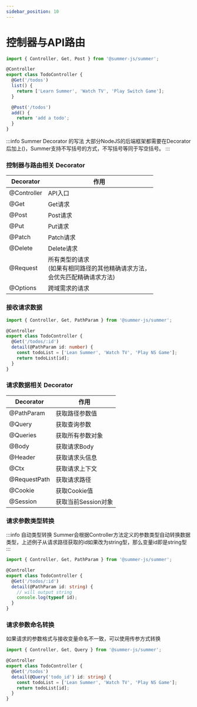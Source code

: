 ```yaml
---
sidebar_position: 10
---
```


# 控制器与API路由

```ts title="一个简单的API路由例子"
import { Controller, Get, Post } from '@summer-js/summer';

@Controller
export class TodoController {
  @Get('/todos')
  list() {
    return ['Learn Summer', 'Watch TV', 'Play Switch Game'];
  }

  @Post('/todos')
  add() {
    return 'add a todo';
  }
}
```

:::info Summer Decorator 的写法
大部分NodeJS的后端框架都需要在Decorator后加上()，Summer支持不写括号的方式，不写括号等同于写空括号。
:::

### 控制器与路由相关 Decorator

|  Decorator   | 作用  |
|  ----  | ----  |
| @Controller | API入口 |
| @Get | Get请求 |
| @Post | Post请求 |
| @Put | Put请求 |
| @Patch | Patch请求 |
| @Delete | Delete请求 |
| @Request | 所有类型的请求<br/>(如果有相同路径的其他精确请求方法，<br/>会优先匹配精确请求方法) |
| @Options | 跨域需求的请求 |


### 接收请求数据

```ts
import { Controller, Get, PathParam } from '@summer-js/summer';

@Controller
export class TodoController {
  @Get('/todos/:id')
  detail(@PathParam id: number) {
    const todoList = ['Lean Summer', 'Watch TV', 'Play NS Game'];
    return todoList[id];
  }
}
```


### 请求数据相关 Decorator

|  Decorator   | 作用  |
|  ----  | ----  |
| @PathParam  | 获取路径参数值 |
| @Query  | 获取查询参数 |
| @Queries  | 获取所有参数对象 |
| @Body  | 获取请求Body |
| @Header  | 获取请求头信息 |
| @Ctx  | 获取请求上下文 |
| @RequestPath  | 获取请求路径 |
| @Cookie  | 获取Cookie值 |
| @Session  | 获取当前Session对象 |


### 请求参数类型转换

:::info 自动类型转换
Summer会根据Controller方法定义的参数类型自动转换数据类型，上述例子从请求路径获取的id如果改为string型，那么变量id即是string型
:::

```ts
import { Controller, Get, PathParam } from '@summer-js/summer';

@Controller
export class TodoController {
  @Get('/todos/:id')
  detail(@PathParam id: string) {
    // will output string
    console.log(typeof id);
  }
}
```


### 请求参数命名转换
如果请求的参数格式与接收变量命名不一致，可以使用传参方式转换

```ts
import { Controller, Get, Query } from '@summer-js/summer';

@Controller
export class TodoController {
  @Get('/todos')
  detail(@Query('todo_id') id: string) {
    const todoList = ['Lean Summer', 'Watch TV', 'Play NS Game'];
    return todoList[id];
  }
}
```




